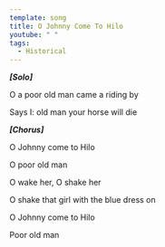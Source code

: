 ```yaml
---
template: song
title: O Johnny Come To Hilo
youtube: " "
tags:
  - Historical
---
```

***\[Solo]***

O a poor old man came a riding by

Says I: old man your horse will die

***\[Chorus]***

O Johnny come to Hilo

O poor old man

O wake her, O shake her

O shake that girl with the blue dress on

O Johnny come to Hilo

Poor old man